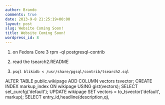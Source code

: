 ```yaml
---
author: Brando
comments: true
date: 2013-9-8 21:25:19+00:00
layout: post
slug: Website Coming Soon!
title: Website Coming Soon!
wordpress_id: 8
---
```






	
  1. on Fedora Core 3
rpm -ql postgresql-contrib

	
  2. read the tsearch2.README

	
  3.     psql blikidb < /usr/share/pgsql/contrib/tsearch2.sql


ALTER TABLE public.wikipage   ADD COLUMN vectors tsvector;
CREATE INDEX markup_index    ON wikipage    USING gist(vectors);
SELECT set_curcfg('default');
UPDATE wikipage SET vectors = to_tsvector('default', markup);
SELECT entry_id,headline(description,q),

